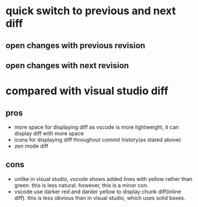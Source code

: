 # quick switch to previous and next diff
## open changes with previous revision
## open changes with next revision

# compared with visual studio diff
## pros
- more space for displaying diff
as vscode is more lightweight, it can display diff with more space
- icons for displaying diff throughout commit history(as stated above)
- zen mode diff
## cons
- unlike in visual studio, vscode shows added lines with yellow rather 
than green. this is less natural. however, this is a minor con.
- vscode use darker red and darder yellow to display chunk diff(inline diff).
this is less obvious than in visual studio, which uses solid boxes.